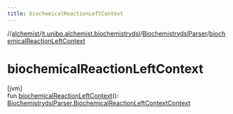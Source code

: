 ```yaml
---
title: biochemicalReactionLeftContext
---
```

//[alchemist](../../../index.html)/[it.unibo.alchemist.biochemistrydsl](../index.html)/[BiochemistrydslParser](index.html)/[biochemicalReactionLeftContext](biochemical-reaction-left-context.html)



# biochemicalReactionLeftContext



[jvm]\
fun [biochemicalReactionLeftContext](biochemical-reaction-left-context.html)(): [BiochemistrydslParser.BiochemicalReactionLeftContextContext](-biochemical-reaction-left-context-context/index.html)




